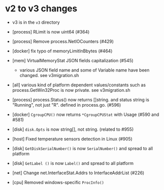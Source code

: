 # v2 to v3 changes

- v3 is in the `v3` directory

- [process] RLimit is now uint64 (#364)
- [process] Remove process.NetIOCounters (#429)
- [docker] fix typo of memoryLimitInBbytes  (#464)
- [mem] VirtualMemoryStat JSON fields capitalization (#545)
  - various JSON field name and some of Variable name have been changed. see v3migration.sh
- [all] various kind of platform dependent values/constants such as process.GetWin32Proc is now private. see v3migration.sh
- [process] process.Status() now returns []string. and status string is "Running", not just "R". defined in process.go. (#596)
- [docker] `CgroupCPU()` now returns `*CgroupCPUStat` with Usage  (#590 and #581)
- [disk] `disk.Opts` is now string[], not string. (related to #955)
- [host] Fixed temperature sensors detection in Linux (#905)
- [disk] `GetDiskSerialNumber()` is now `SerialNumber()` and spread to all platform
- [disk] `GetLabel ()` is now `Label()` and spread to all platform
- [net] Change net.InterfaceStat.Addrs to InterfaceAddrList (#226)
- [cpu] Removed windows-specific `ProcInfo()`
